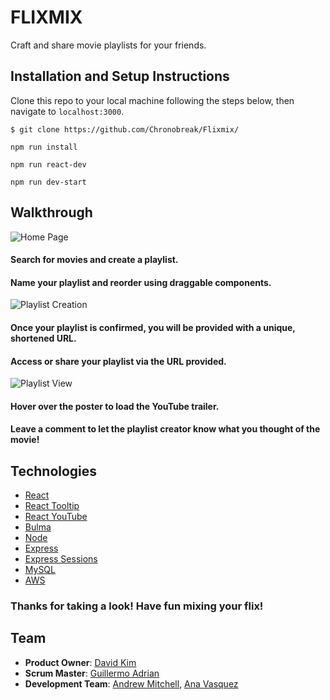# FLIXMIX
Craft and share movie playlists for your friends.

## Installation and Setup Instructions

Clone this repo to your local machine following the steps below, then navigate to `localhost:3000`.
```
$ git clone https://github.com/Chronobreak/Flixmix/
```
```
npm run install
```
```
npm run react-dev
```
```
npm run dev-start
```


## Walkthrough

![Home Page](https://i.imgur.com/9VosCX8.jpg)

  #### Search for movies and create a playlist.
  #### Name your playlist and reorder using draggable components.

![Playlist Creation](https://i.imgur.com/Y7MAlnL.png)

  #### Once your playlist is confirmed, you will be provided with a unique, shortened URL.
  #### Access or share your playlist via the URL provided.

![Playlist View](https://i.imgur.com/EmpPYLm.jpg)

  #### Hover over the poster to load the YouTube trailer.
  #### Leave a comment to let the playlist creator know what you thought of the movie!

## Technologies

* [React](https://reactjs.org/)
* [React Tooltip](https://www.npmjs.com/package/react-tooltip)
* [React YouTube](https://www.npmjs.com/package/react-youtube)
* [Bulma](https://bulma.io/documentation/layout/container/)
* [Node](https://nodejs.org/en/)
* [Express](https://expressjs.com/)
* [Express Sessions](https://www.npmjs.com/package/express-session)
* [MySQL](https://www.npmjs.com/package/node-mysql)
* [AWS](https://aws.amazon.com/)

### Thanks for taking a look!  Have fun mixing your flix!

## Team

- __Product Owner__: [David Kim](https://github.com/Chronobreak)
- __Scrum Master__: [Guillermo Adrian](https://github.com/onecseven)
- __Development Team__: [Andrew Mitchell](https://github.com/mitch292), [Ana Vasquez](https://github.com/anvasquez08) 
